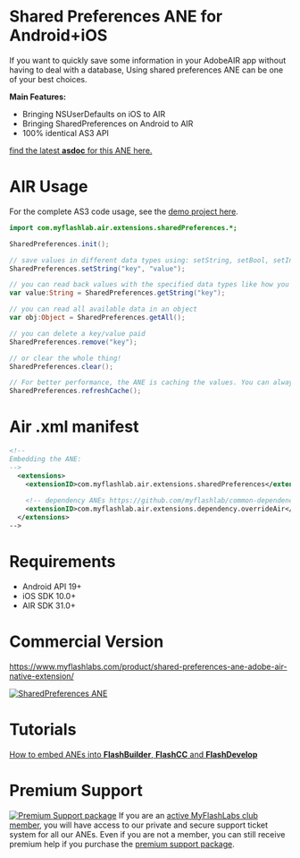 # Shared Preferences ANE for Android+iOS
If you want to quickly save some information in your AdobeAIR app without having to deal with a database, Using shared preferences ANE can be one of your best choices.

**Main Features:**
* Bringing NSUserDefaults on iOS to AIR
* Bringing SharedPreferences on Android to AIR
* 100% identical AS3 API

[find the latest **asdoc** for this ANE here.](http://myflashlab.github.io/asdoc/com/myflashlab/air/extensions/sharedPreferences/package-detail.html)

# AIR Usage
For the complete AS3 code usage, see the [demo project here](https://github.com/myflashlab/SharedPreferences-ANE/blob/master/AIR/src/Main.as).

```actionscript
import com.myflashlab.air.extensions.sharedPreferences.*;

SharedPreferences.init();

// save values in different data types using: setString, setBool, setInt, setNumber, setStringArray
SharedPreferences.setString("key", "value");

// you can read back values with the specified data types like how you set them before.
var value:String = SharedPreferences.getString("key");

// you can read all available data in an object
var obj:Object = SharedPreferences.getAll();

// you can delete a key/value paid
SharedPreferences.remove("key");

// or clear the whole thing!
SharedPreferences.clear();

// For better performance, the ANE is caching the values. You can always refresh the cache 
SharedPreferences.refreshCache();
```

# Air .xml manifest
```xml
<!--
Embedding the ANE:
-->
  <extensions>
	<extensionID>com.myflashlab.air.extensions.sharedPreferences</extensionID>
	
	<!-- dependency ANEs https://github.com/myflashlab/common-dependencies-ANE -->
	<extensionID>com.myflashlab.air.extensions.dependency.overrideAir</extensionID>
  </extensions>
-->
```

# Requirements
* Android API 19+
* iOS SDK 10.0+
* AIR SDK 31.0+

# Commercial Version
https://www.myflashlabs.com/product/shared-preferences-ane-adobe-air-native-extension/

[![SharedPreferences ANE](https://www.myflashlabs.com/wp-content/uploads/2019/04/product_adobe-air-ane-shared-preferences.jpg)](https://www.myflashlabs.com/product/shared-preferences-ane-adobe-air-native-extension/)

# Tutorials
[How to embed ANEs into **FlashBuilder**, **FlashCC** and **FlashDevelop**](https://www.youtube.com/watch?v=Oubsb_3F3ec&list=PL_mmSjScdnxnSDTMYb1iDX4LemhIJrt1O)  

# Premium Support #
[![Premium Support package](https://www.myflashlabs.com/wp-content/uploads/2016/06/professional-support.jpg)](https://www.myflashlabs.com/product/myflashlabs-support/)
If you are an [active MyFlashLabs club member](https://www.myflashlabs.com/product/myflashlabs-club-membership/), you will have access to our private and secure support ticket system for all our ANEs. Even if you are not a member, you can still receive premium help if you purchase the [premium support package](https://www.myflashlabs.com/product/myflashlabs-support/).